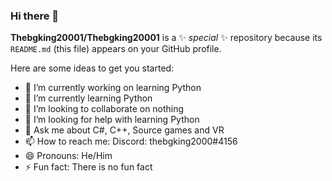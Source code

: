 ### Hi there 👋



**Thebgking20001/Thebgking20001** is a ✨ _special_ ✨ repository because its `README.md` (this file) appears on your GitHub profile.

Here are some ideas to get you started:

- 🔭 I’m currently working on learning Python
- 🌱 I’m currently learning Python
- 👯 I’m looking to collaborate on nothing
- 🤔 I’m looking for help with learning Python
- 💬 Ask me about C#, C++, Source games and VR
- 📫 How to reach me: Discord: thebgking2000#4156
- 😄 Pronouns: He/Him
- ⚡ Fun fact: There is no fun fact